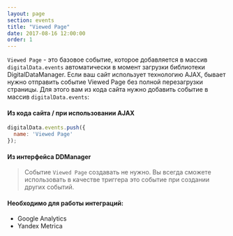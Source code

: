 ```yaml
---
layout: page
section: events
title: "Viewed Page"
date: 2017-08-16 12:00:00
order: 1
---
```

`Viewed Page` - это базовое событие, которое добавляется в массив `digitalData.events` автоматически в момент загрузки библиотеки DigitalDataManager. Если ваш сайт использует технологию AJAX, бывает нужно отправить событие Viewed Page без полной перезагрузки страницы. Для этого вам из кода сайта нужно добавить событие в массив `digitalData.events`:
#### Из кода сайта / при использовании AJAX
```javascript
digitalData.events.push({
  name: 'Viewed Page'
});
```
#### Из интерфейса DDManager
> Событие `Viewed Page` создавать не нужно. Вы всегда сможете использовать в качестве триггера это событие при создании других событий.

#### Необходимо для работы интеграций:
* Google Analytics
* Yandex Metrica
